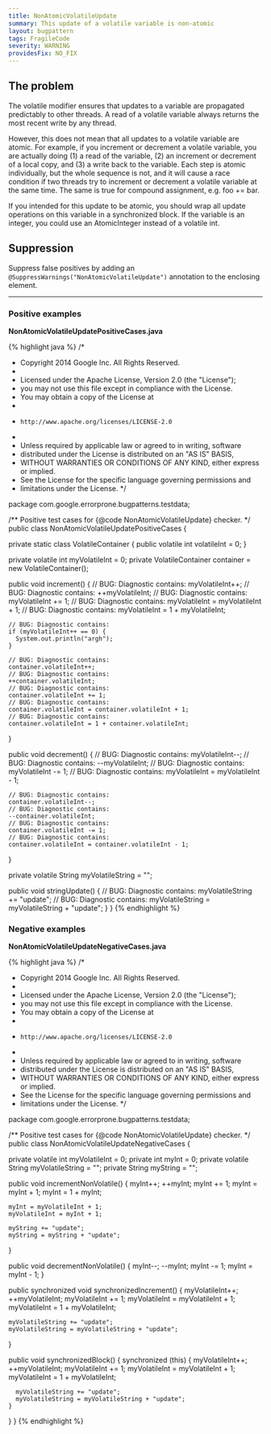 ```yaml
---
title: NonAtomicVolatileUpdate
summary: This update of a volatile variable is non-atomic
layout: bugpattern
tags: FragileCode
severity: WARNING
providesFix: NO_FIX
---
```


<!--
*** AUTO-GENERATED, DO NOT MODIFY ***
To make changes, edit the @BugPattern annotation or the explanation in docs/bugpattern.
-->

## The problem
The volatile modifier ensures that updates to a variable are propagated predictably to other threads.  A read of a volatile variable always returns the most recent write by any thread.

However, this does not mean that all updates to a volatile variable are atomic.  For example, if you increment or decrement a volatile variable, you are actually doing (1) a read of the variable, (2) an increment or decrement of a local copy, and (3) a write back to the variable. Each step is atomic individually, but the whole sequence is not, and it will cause a race condition if two threads try to increment or decrement a volatile variable at the same time.  The same is true for compound assignment, e.g. foo += bar.

If you intended for this update to be atomic, you should wrap all update operations on this variable in a synchronized block.  If the variable is an integer, you could use an AtomicInteger instead of a volatile int.

## Suppression
Suppress false positives by adding an `@SuppressWarnings("NonAtomicVolatileUpdate")` annotation to the enclosing element.

----------

### Positive examples
__NonAtomicVolatileUpdatePositiveCases.java__

{% highlight java %}
/*
 * Copyright 2014 Google Inc. All Rights Reserved.
 *
 * Licensed under the Apache License, Version 2.0 (the "License");
 * you may not use this file except in compliance with the License.
 * You may obtain a copy of the License at
 *
 *     http://www.apache.org/licenses/LICENSE-2.0
 *
 * Unless required by applicable law or agreed to in writing, software
 * distributed under the License is distributed on an "AS IS" BASIS,
 * WITHOUT WARRANTIES OR CONDITIONS OF ANY KIND, either express or implied.
 * See the License for the specific language governing permissions and
 * limitations under the License.
 */

package com.google.errorprone.bugpatterns.testdata;

/** Positive test cases for {@code NonAtomicVolatileUpdate} checker. */
public class NonAtomicVolatileUpdatePositiveCases {

  private static class VolatileContainer {
    public volatile int volatileInt = 0;
  }

  private volatile int myVolatileInt = 0;
  private VolatileContainer container = new VolatileContainer();

  public void increment() {
    // BUG: Diagnostic contains:
    myVolatileInt++;
    // BUG: Diagnostic contains:
    ++myVolatileInt;
    // BUG: Diagnostic contains:
    myVolatileInt += 1;
    // BUG: Diagnostic contains:
    myVolatileInt = myVolatileInt + 1;
    // BUG: Diagnostic contains:
    myVolatileInt = 1 + myVolatileInt;

    // BUG: Diagnostic contains:
    if (myVolatileInt++ == 0) {
      System.out.println("argh");
    }

    // BUG: Diagnostic contains:
    container.volatileInt++;
    // BUG: Diagnostic contains:
    ++container.volatileInt;
    // BUG: Diagnostic contains:
    container.volatileInt += 1;
    // BUG: Diagnostic contains:
    container.volatileInt = container.volatileInt + 1;
    // BUG: Diagnostic contains:
    container.volatileInt = 1 + container.volatileInt;
  }

  public void decrement() {
    // BUG: Diagnostic contains:
    myVolatileInt--;
    // BUG: Diagnostic contains:
    --myVolatileInt;
    // BUG: Diagnostic contains:
    myVolatileInt -= 1;
    // BUG: Diagnostic contains:
    myVolatileInt = myVolatileInt - 1;

    // BUG: Diagnostic contains:
    container.volatileInt--;
    // BUG: Diagnostic contains:
    --container.volatileInt;
    // BUG: Diagnostic contains:
    container.volatileInt -= 1;
    // BUG: Diagnostic contains:
    container.volatileInt = container.volatileInt - 1;
  }

  private volatile String myVolatileString = "";

  public void stringUpdate() {
    // BUG: Diagnostic contains:
    myVolatileString += "update";
    // BUG: Diagnostic contains:
    myVolatileString = myVolatileString + "update";
  }
}
{% endhighlight %}

### Negative examples
__NonAtomicVolatileUpdateNegativeCases.java__

{% highlight java %}
/*
 * Copyright 2014 Google Inc. All Rights Reserved.
 *
 * Licensed under the Apache License, Version 2.0 (the "License");
 * you may not use this file except in compliance with the License.
 * You may obtain a copy of the License at
 *
 *     http://www.apache.org/licenses/LICENSE-2.0
 *
 * Unless required by applicable law or agreed to in writing, software
 * distributed under the License is distributed on an "AS IS" BASIS,
 * WITHOUT WARRANTIES OR CONDITIONS OF ANY KIND, either express or implied.
 * See the License for the specific language governing permissions and
 * limitations under the License.
 */

package com.google.errorprone.bugpatterns.testdata;

/** Positive test cases for {@code NonAtomicVolatileUpdate} checker. */
public class NonAtomicVolatileUpdateNegativeCases {

  private volatile int myVolatileInt = 0;
  private int myInt = 0;
  private volatile String myVolatileString = "";
  private String myString = "";

  public void incrementNonVolatile() {
    myInt++;
    ++myInt;
    myInt += 1;
    myInt = myInt + 1;
    myInt = 1 + myInt;

    myInt = myVolatileInt + 1;
    myVolatileInt = myInt + 1;

    myString += "update";
    myString = myString + "update";
  }

  public void decrementNonVolatile() {
    myInt--;
    --myInt;
    myInt -= 1;
    myInt = myInt - 1;
  }

  public synchronized void synchronizedIncrement() {
    myVolatileInt++;
    ++myVolatileInt;
    myVolatileInt += 1;
    myVolatileInt = myVolatileInt + 1;
    myVolatileInt = 1 + myVolatileInt;

    myVolatileString += "update";
    myVolatileString = myVolatileString + "update";
  }

  public void synchronizedBlock() {
    synchronized (this) {
      myVolatileInt++;
      ++myVolatileInt;
      myVolatileInt += 1;
      myVolatileInt = myVolatileInt + 1;
      myVolatileInt = 1 + myVolatileInt;

      myVolatileString += "update";
      myVolatileString = myVolatileString + "update";
    }
  }
}
{% endhighlight %}

